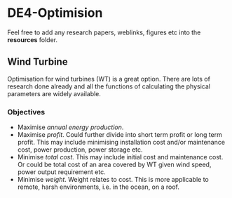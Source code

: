 # DE4-Optimision

Feel free to add any research papers, weblinks, figures etc into the **resources** folder.

## Wind Turbine

Optimisation for wind turbines (WT) is a great option. There are lots of research done already and all the functions of calculating the physical parameters are widely available. 

### Objectives

- Maximise *annual energy production*. 
- Maximise *profit*. Could further divide into short term profit or long term profit. This may include minimising installation cost and/or maintenance cost, power production, power storage etc. 
- Minimise *total cost*. This may include initial cost and maintenance cost. Or could be total cost of an area covered by WT given wind speed, power output requirement etc.
- Minimise *weight*. Weight relates to cost. This is more applicable to remote, harsh environments, i.e. in the ocean, on a roof.
